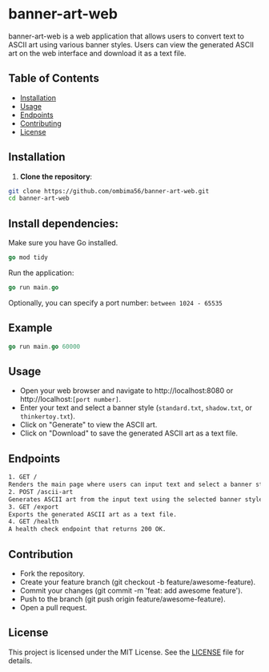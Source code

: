 # banner-art-web

banner-art-web is a web application that allows users to convert text to ASCII art using various banner styles. Users can view the generated ASCII art on the web interface and download it as a text file.

## Table of Contents

- [Installation](#installation)
- [Usage](#usage)
- [Endpoints](#endpoints)
- [Contributing](#contributing)
- [License](#license)

## Installation

1. **Clone the repository**:
```sh
git clone https://github.com/ombima56/banner-art-web.git
cd banner-art-web
```

## Install dependencies:
Make sure you have Go installed.

```go
go mod tidy
```
Run the application:

```go
go run main.go
```
Optionally, you can specify a port number:  `between 1024 - 65535`
## Example
```go
go run main.go 60000
```
## Usage

- Open your web browser and navigate to http://localhost:8080 or http://localhost:`[port number]`.
- Enter your text and select a banner style (`standard.txt`, `shadow.txt`, or `thinkertoy.txt`).
- Click on "Generate" to view the ASCII art.
- Click on "Download" to save the generated ASCII art as a text file.

## Endpoints
```sh
1. GET /
Renders the main page where users can input text and select a banner style.
2. POST /ascii-art
Generates ASCII art from the input text using the selected banner style.
3. GET /export
Exports the generated ASCII art as a text file.
4. GET /health
A health check endpoint that returns 200 OK.
```
## Contribution

- Fork the repository.
- Create your feature branch (git checkout -b feature/awesome-feature).
- Commit your changes (git commit -m 'feat: add awesome feature').
- Push to the branch (git push origin feature/awesome-feature).
- Open a pull request.

## License

This project is licensed under the MIT License. See the [LICENSE](./LICENSE) file for details.

